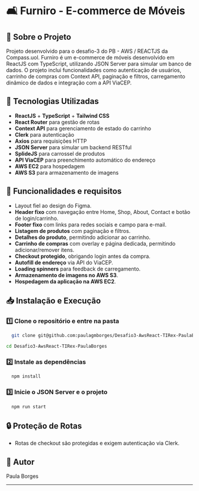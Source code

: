 # 🛋️ Furniro - E-commerce de Móveis

## 📌 Sobre o Projeto
Projeto desenvolvido para o desafio-3 do PB - AWS / REACTJS da Compass.uol. Furniro é um e-commerce de móveis desenvolvido em ReactJS com TypeScript, utilizando JSON Server para simular um banco de dados. O projeto inclui funcionalidades como autenticação de usuários, carrinho de compras com Context API, paginação e filtros, carregamento dinâmico de dados e integração com a API ViaCEP.

## 🚀 Tecnologias Utilizadas
- **ReactJS** + **TypeScript** + **Tailwind CSS**
- **React Router** para gestão de rotas
- **Context API** para gerenciamento de estado do carrinho
- **Clerk** para autenticação
- **Axios** para requisições HTTP
- **JSON Server** para simular um backend RESTful
- **SplideJS** para carrossel de produtos
- **API ViaCEP** para preenchimento automático do endereço
- **AWS EC2** para hospedagem
- **AWS S3** para armazenamento de imagens

## 🎯 Funcionalidades e requisitos
- Layout fiel ao design do Figma.
- **Header fixo** com navegação entre Home, Shop, About, Contact e botão de login/carrinho.
- **Footer fixo** com links para redes sociais e campo para e-mail.
- **Listagem de produtos** com paginação e filtros.
- **Detalhes do produto**, permitindo adicionar ao carrinho.
- **Carrinho de compras** com overlay e página dedicada, permitindo adicionar/remover itens.
- **Checkout protegido**, obrigando login antes da compra.
- **Autofill de endereço** via API do ViaCEP.
- **Loading spinners** para feedback de carregamento.
- **Armazenamento de imagens no AWS S3**.
- **Hospedagem da aplicação na AWS EC2**.


## 📥 Instalação e Execução
### 1️⃣ Clone o repositório e entre na pasta
```bash
  git clone git@github.com:paulagmborges/Desafio3-AwsReact-TIRex-PaulaBorges.git 
```
```bash
cd Desafio3-AwsReact-TIRex-PaulaBorges
```

### 2️⃣ Instale as dependências
```bash
  npm install
```

### 3️⃣ Inicie o JSON Server e o projeto
```bash
  npm run start
```


## 🔒 Proteção de Rotas
- Rotas de checkout são protegidas e exigem autenticação via Clerk.

## 📌 Autor
Paula Borges

---


